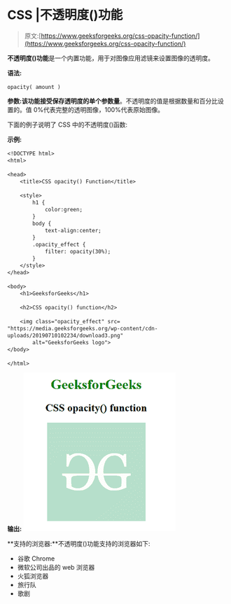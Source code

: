 # CSS |不透明度()功能

> 原文:[https://www.geeksforgeeks.org/css-opacity-function/](https://www.geeksforgeeks.org/css-opacity-function/)

**不透明度()功能**是一个内置功能，用于对图像应用滤镜来设置图像的透明度。

**语法:**

```
opacity( amount )
```

**参数:**该功能接受保存透明度的单个参数**量**。不透明度的值是根据数量和百分比设置的。值 0%代表完整的透明图像，100%代表原始图像。

下面的例子说明了 CSS 中的不透明度()函数:

**示例:**

```
<!DOCTYPE html> 
<html> 

<head> 
    <title>CSS opacity() Function</title> 

    <style>
        h1 {
            color:green;
        }
        body {
            text-align:center;
        }
        .opacity_effect {
            filter: opacity(30%);
        }
    </style>
</head> 

<body> 
    <h1>GeeksforGeeks</h1> 

    <h2>CSS opacity() function</h2>

    <img class="opacity_effect" src= 
"https://media.geeksforgeeks.org/wp-content/cdn-uploads/20190710102234/download3.png"
        alt="GeeksforGeeks logo"> 
</body> 

</html>
```

**输出:**
![](img/281b7eb0c760d9a1ca6999d632d4c61b.png)

**支持的浏览器:**不透明度()功能支持的浏览器如下:

*   谷歌 Chrome
*   微软公司出品的 web 浏览器
*   火狐浏览器
*   旅行队
*   歌剧